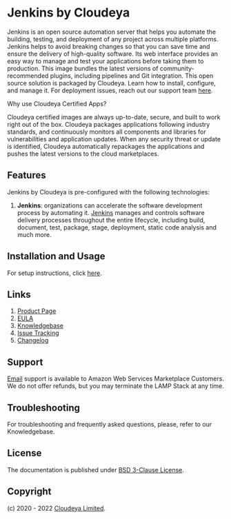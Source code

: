 # Jenkins by Cloudeya

Jenkins is an open source automation server that helps you automate the building, testing, and deployment of any project across multiple platforms. Jenkins helps to avoid breaking changes so that you can save time and ensure the delivery of high-quality software. Its web interface provides an easy way to manage and test your applications before taking them to production. This image bundles the latest versions of community-recommended plugins, including pipelines and Git integration. This open source solution is packaged by Cloudeya. Learn how to install, configure, and manage it. For deployment issues, reach out our support team [here](https://moatsystems.com/contact).

Why use Cloudeya Certified Apps?

Cloudeya certified images are always up-to-date, secure, and built to work right out of the box. Cloudeya packages applications following industry standards, and continuously monitors all components and libraries for vulnerabilities and application updates. When any security threat or update is identified, Cloudeya automatically repackages the applications and pushes the latest versions to the cloud marketplaces.

## Features

Jenkins by Cloudeya is pre-configured with the following technologies:

1. **Jenkins**: organizations can accelerate the software development process by automating it. [Jenkins](https://www.jenkins.io/) manages and controls software delivery processes throughout the entire lifecycle, including build, document, test, package, stage, deployment, static code analysis and much more.

## Installation and Usage

For setup instructions, click [here](setup.md).

## Links

1. [Product Page](https://aws.amazon.com/marketplace/pp/prodview-wrohhklhyyfdw)
2. [EULA](MoatSystemsEULA.txt)
3. [Knowledgebase](https://github.com/moatsystems/jenkins-by-moatsystems/-/wikis/home)
4. [Issue Tracking](https://github.com/moatsystems/jenkins-by-moatsystems/-/issues)
5. [Changelog](changelog.md)

## Support

[Email](mailto:hi@moatsystems.com) support is available to Amazon Web Services Marketplace Customers. We do not offer refunds, but you may terminate the LAMP Stack at any time.

## Troubleshooting

For troubleshooting and frequently asked questions, please, refer to our Knowledgebase.

## License

The documentation is published under [BSD 3-Clause License](license.txt).

## Copyright

(c) 2020 - 2022 [Cloudeya Limited](https://cloudeya.org).
